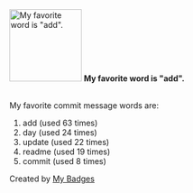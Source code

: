 <img src="https://my-badges.github.io/my-badges/favorite-word.png" alt="My favorite word is &quot;add&quot;." title="My favorite word is &quot;add&quot;." width="128">
<strong>My favorite word is &quot;add&quot;.</strong>
<br><br>

My favorite commit message words are:

1. add (used 63 times)
2. day (used 24 times)
3. update (used 22 times)
4. readme (used 19 times)
5. commit (used 8 times)


Created by <a href="https://github.com/my-badges/my-badges">My Badges</a>